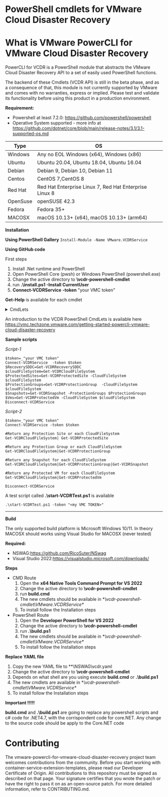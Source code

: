 # PowerShell cmdlets for VMware Cloud Disaster Recovery

# What is VMware PowerCLI for VMware Cloud Disaster Recovery
PowerCLI for VCDR is a PowerShell module that abstracts the VMware Cloud Disaster Recovery API to a set of easily used PowerShell functions.

The backend of these Cmdlets (VCDR API) is still in the beta phase, and as a consequence of that, this module is not currently supported by VMware and comes with no warranties, express or implied. Please test and validate its functionality before using this product in a production environment.

**Requirement:**
- Powershell at least 7.2.0: https://github.com/powershell/powershell
- Operative System supported - more info at https://github.com/dotnet/core/blob/main/release-notes/3.1/3.1-supported-os.md

| Type | OS |
| ------ | ------ |
| Windows | Any no EOL Windows (x64), Windows (x86)   |
| Ubuntu | Ubuntu 20.04, Ubuntu 18.04, Ubuntu 16.04 |
| Debian | Debian 9, Debian 10, Debian 11 |
| Centos | CentOS 7,CentOS 8 |
| Red Hat | Red Hat Enterprise Linux 7, Red Hat Enterprise Linux 8 |
| OpenSuse | openSUSE 42.3 |
| Fedora | Fedora 35+ |
| MACOSX | macOS 10.13+ (x64), macOS 10.13+ (arm64)	|

**Installation** 

**Using PowerShell Gallery** 
```Install-Module -Name VMware.VCDRService```

**Using GitHub code**

First steps 
1. Install .Net runtime and PowerShell
2. Open PowerShell Core (pwsh) or Windows PowerShell (powershell.exe)
3. Change the active directory to **\vcdr-powershell-cmdlet**
4. run **.\install.ps1 -Install CurrentUser**   
5. **Connect-VCDRService**  **-token** "your VMC token" 

**Get-Help** is available for each cmdlet
 
<details><summary>  CmdLets  </summary>

- Connect-VCDRService
- Disconnect-VCDRService
- Get-VCDRInstance
- Set-DefaultVCDRInstance
- Get-DefaultVCDRInstance
- Get-VCDRCloudFileSystem
- Get-VCDRProtectedSite
- Get-VCDRProtectionGroup
- Get-VCDRSnapshot
- Get-VCDRProtectedVm
- Get-VCDRRecoverySddc
</details>

An introduction to the VCDR PowerShell CmdLets is available here https://vmc.techzone.vmware.com/getting-started-powercli-vmware-cloud-disaster-recovery 

**Sample scripts**

_Script-1_
```
$token=_"your VMC token" 
Connect-VCDRService  -token $token
$RecoverySDDC=Get-VCDRRecoverySDDC 
$cloudFileSystem=Get-VCDRCloudFileSystem 
$ProtectedSites=Get-VCDRProtectedSite -CloudFileSystem $cloudFileSystem
$ProtectionGroups=Get-VCDRProtectionGroup  -CloudFileSystem $cloudFileSystem
$Snapshots=Get-VCDRSnapshot -ProtectionGroups $ProtectionGroups
$Vms=Get-VCDRProtectedVm -CloudFileSystem $cloudFileSystem
Disconnect-VCDRService
``` 

_Script-2_
```
$token=_"your VMC token" 
Connect-VCDRService -token $token 

#Return any Protection Site or each CloudFileSystem
Get-VCDRCloudFileSystem| Get-VCDRProtectedSite  

#Return any Protection Group or each CloudFileSystem
Get-VCDRCloudFileSystem|Get-VCDRProtectionGroup  

#Return any Snapshot for each CloudFileSystem
Get-VCDRCloudFileSystem|Get-VCDRProtectionGroup|Get-VCDRSnapshot 

#Return any Protected VM for each CloudFileSystem
Get-VCDRCloudFileSystem|Get-VCDRProtectedVm  

Disconnect-VCDRService

```


A test script called **.\start-VCDRTest.ps1** is available 
```
.\start-VCDRTest.ps1 -token "<my VMC TOKEN>"
```
***


**Build**

The only supported build platform is Microsoft Windows 10/11. In theory MACOSX should works using Visual Studio for MACOSX (never tested)

**Required:** 
- NSWAG:https://github.com/RicoSuter/NSwag
- Visual Studio 2022:https://visualstudio.microsoft.com/downloads/ 

**Steps**
- CMD Route 
    1. Open the **x64 Native Tools Command Prompt for VS 2022**
    2. Change the active directory to **\vcdr-powershell-cmdlet**
    3. run **build.cmd** 
    4. The new cmdlets should be available in **\vcdr-powershell-cmdlet\VMware.VCDRService\**
    5. To install follow the Installation steps
- PowerShell Route 
    1. Open the **Developer PowerShell for VS 2022**
    2. Change the active directory to **\vcdr-powershell-cmdlet**
    3. run **.\build.ps1** 
    4. The new cmdlets should be available in **\vcdr-powershell-cmdlet\VMware.VCDRService\**
    5. To install follow the Installation steps

**Replace YAML file**
1. Copy the new YAML file to **\NSWAG\vcdr.yaml
2. Change the active directory to **\vcdr-powershell-cmdlet**
3. Depends on what shell are you using execute **build.cmd** or **.\build.ps1** 
4. The new cmdlets are available in **\vcdr-powershell-cmdlet\VMware.VCDRService\**
5. To install follow the Installation steps



**Important !!!!!** 

**build.cmd** and **.\build.ps1** are going to replace any powershell scripts and c# code for .NET4.7, with the corrispondent code for core.NET. Any change to the source code should be apply to the Core.NET code



# Contributing

The vmware-powercli-for-vmware-cloud-disaster-recovery project team welcomes contributions from the community. Before you start working with container-service-extension-templates, please read our Developer Certificate of Origin. All contributions to this repository must be signed as described on that page. Your signature certifies that you wrote the patch or have the right to pass it on as an open-source patch. For more detailed information, refer to CONTRIBUTING.md.

